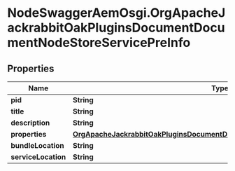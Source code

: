 # NodeSwaggerAemOsgi.OrgApacheJackrabbitOakPluginsDocumentDocumentNodeStoreServicePreInfo

## Properties

Name | Type | Description | Notes
------------ | ------------- | ------------- | -------------
**pid** | **String** |  | [optional] 
**title** | **String** |  | [optional] 
**description** | **String** |  | [optional] 
**properties** | [**OrgApacheJackrabbitOakPluginsDocumentDocumentNodeStoreServicePreProperties**](OrgApacheJackrabbitOakPluginsDocumentDocumentNodeStoreServicePreProperties.md) |  | [optional] 
**bundleLocation** | **String** |  | [optional] 
**serviceLocation** | **String** |  | [optional] 


